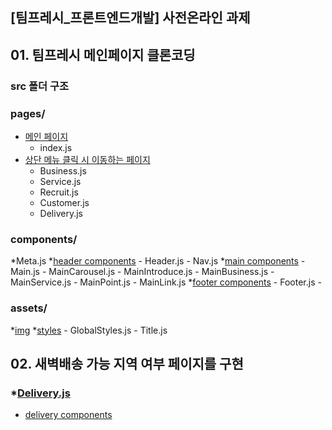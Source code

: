 ## [팀프레시_프론트엔드개발] 사전온라인 과제 

## 01. 팀프레시 메인페이지 클론코딩
### src 폴더 구조
### pages/
* [메인 페이지](https://github.com/ssonnni/Team_Fresh/tree/main/teamfresh-react/src/pages)
  - index.js
* [상단 메뉴 클릭 시 이동하는 페이지 ](https://github.com/ssonnni/Team_Fresh/tree/main/teamfresh-react/src/pages/nav)
  - Business.js
  - Service.js
  - Recruit.js
  - Customer.js
  - Delivery.js

### components/
*Meta.js
*[header components](https://github.com/ssonnni/Team_Fresh/tree/main/teamfresh-react/src/components/header)
    - Header.js
    -  Nav.js
*[main components](https://github.com/ssonnni/Team_Fresh/tree/main/teamfresh-react/src/components/main)
    - Main.js
    - MainCarousel.js
    - MainIntroduce.js
    - MainBusiness.js
    - MainService.js
    - MainPoint.js
    - MainLink.js
*[footer components](https://github.com/ssonnni/Team_Fresh/tree/main/teamfresh-react/src/components/footer)
    - Footer.js
    - 
### assets/
*[img](https://github.com/ssonnni/Team_Fresh/tree/main/teamfresh-react/src/assets/img)
*[styles](https://github.com/ssonnni/Team_Fresh/tree/main/teamfresh-react/src/assets/styles)
    - GlobalStyles.js
    - Title.js

## 02. 새벽배송 가능 지역 여부 페이지를 구현

### *[Delivery.js](https://github.com/ssonnni/Team_Fresh/blob/main/teamfresh-react/src/pages/nav/Delivery.js)
- [delivery components](https://github.com/ssonnni/Team_Fresh/tree/main/teamfresh-react/src/pages/nav/delivery)







